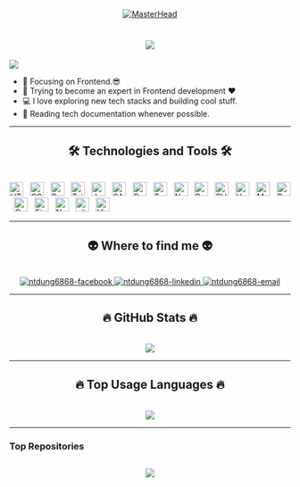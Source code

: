 <div align="center">
  <a href="http://webdesigner.id.vn">
    <img src="https://media3.giphy.com/media/v1.Y2lkPTc5MGI3NjExd2VzZ2MyNDgwaDF2M3V5bThxbWk3bXVlazFybXZsMnFxeXdtZnJneCZlcD12MV9pbnRlcm5hbF9naWZfYnlfaWQmY3Q9Zw/78XCFBGOlS6keY1Bil/giphy.gif" alt="MasterHead">
  </a>
</div>

<h1 align="center">
  <a href="https://git.io/typing-svg">
    <img src="https://readme-typing-svg.herokuapp.com/?lines=Hello,+There!+👋;I'm+Tri+Dung+Nguyen;Nice+to+meet+you!&center=true&size=30">
  </a>
</h1>

![](https://komarev.com/ghpvc/?username=ntdung6868&color=brightgreen)

-   🔭 Focusing on Frontend.😎
-   🌱 Trying to become an expert in Frontend development ❤
-   💻 I love exploring new tech stacks and building cool stuff.
-   📰 Reading tech documentation whenever possible.

---

<h2 align="center">🛠 Technologies and Tools 🛠</h2>
<br>
<!-- https://simpleicons.org/ -->
<span><img src="https://img.shields.io/badge/HTML5-282C34?logo=html5&logoColor=E34F26" alt="HTML5 logo" title="HTML5" height="25" /></span>
&nbsp;
<span><img src="https://img.shields.io/badge/CSS3-282C34?logo=css3&logoColor=1572B6" alt="CSS3 logo" title="CSS3" height="25" /></span>
&nbsp;
<span><img src="https://img.shields.io/badge/Bootstrap-282C34?logo=bootstrap&logoColor=7952B3" alt="Bootstrap logo" title="Bootstrap" height="25" /></span>
&nbsp;
<span><img src="https://img.shields.io/badge/Tailwind%20CSS-282C34?logo=tailwind-css&logoColor=06B6D4" alt="TailwindCSS logo" title="TailwindCSS" height="25" /></span>
&nbsp;
<span><img src="https://img.shields.io/badge/JavaScript-282C34?logo=javascript&logoColor=F7DF1E" alt="JavaScript logo" title="JavaScript" height="25" /></span>
&nbsp;
<span><img src="https://img.shields.io/badge/Sass-282C34?logo=sass&logoColor=CC6699" alt="SASS logo" title="SASS" height="25" /></span>
&nbsp;
<span><img src="https://img.shields.io/badge/ReactJS-282C34?logo=react&logoColor=61DAFB" alt="ReactJS logo" title="ReactJS" height="25" /></span>
&nbsp;
<span><img src="https://img.shields.io/badge/TypeScript-282C34?logo=typescript&logoColor=3178C6" alt="TypeScript logo" title="TypeScript" height="25" /></span>
&nbsp;
<span><img src="https://img.shields.io/badge/Next.js-282C34?logo=next.js&logoColor=ffffff" alt="Next.js logo" title="Next.js" height="25" /></span>
&nbsp;
<span><img src="https://img.shields.io/badge/Python-282C34?logo=python&logoColor=ffdd54" alt="Python logo" title="Python" height="25" /></span>
&nbsp;
<span><img src="https://img.shields.io/badge/PHP-282C34?logo=php&logoColor=777BB4" alt="PHP logo" title="PHP" height="25" /></span>
&nbsp;
<span><img src="https://img.shields.io/badge/Vercel-282C34?logo=vercel&logoColor=white" alt="Vercel logo" title="Vercel" height="25" /></span>
&nbsp;
<span><img src="https://img.shields.io/badge/MySQL-282C34?logo=mysql&logoColor=4479A1" alt="MySQL logo" title="MySQL" height="25" /></span>
&nbsp;
<span><img src="https://img.shields.io/badge/Postman-282C34?logo=postman&logoColor=FF6C37" alt="Postman logo" title="Postman" height="25" /></span>
&nbsp;
<span><img src="https://img.shields.io/badge/Canva-282C34?logo=Canva&logoColor=00C4CC" alt="Canva logo" title="Canva" height="25" /></span>
&nbsp;
<span><img src="https://img.shields.io/badge/Figma-282C34?logo=figma&logoColor=#F24E1E" alt="Figma logo" title="Figma" height="25" /></span>
&nbsp;
<span><img src="https://img.shields.io/badge/Notion-282C34?logo=notion&logoColor=white" alt="Notion logo" title="Notion" height="25" /></span>
&nbsp;
<span><img src="https://img.shields.io/badge/git-282C34?logo=git&logoColor=F05032" alt="git logo" title="git" height="25" /></span>
&nbsp;
<span><img src="https://img.shields.io/badge/VS%20Code-282C34?logo=visual-studio-code&logoColor=007ACC" alt="Visual Studio Code logo" title="Visual Studio Code" height="25" /></span>
&nbsp;

---

<h2 align="center">👽 Where to find me 👽</h2>
<br>
<!-- https://icons8.com -->
<div align="center">
    <a href="https://www.facebook.com/tridung6868" target="blank">
        <img src="https://img.icons8.com/bubbles/100/000000/facebook-new.png" alt="ntdung6868-facebook" />
    </a>
    <a href="https://www.linkedin.com/in/ntdungqlqb/" target="blank">
        <img src="https://img.icons8.com/bubbles/100/000000/linkedin.png" alt="ntdung6868-linkedin" />
    </a>
    <a href="mailto:ntdungqlqb@gmail.com" target="top">
        <img src="https://img.icons8.com/bubbles/100/000000/apple-mail.png" alt="ntdung6868-email" />
    </a>
</div>

---

<h2 align="center">🔥 GitHub Stats 🔥</h2>
<!-- https://github.com/anuraghazra/github-readme-stats -->
<br>
<div align=center>
   <a href="#" title="ntdung6868">
    <img align=center src="https://github-readme-stats.vercel.app/api?username=ntdung6868&show_icons=true&theme=react&border_color=61dafb&hide_border=false&rank_icon=github" />
   </a>
</div>

---

<h2 align="center">🔥  Top Usage Languages 🔥</h2>
<br>

<div align=center>
   <a href="#" title="ntdung6868">
    <img align=center src="https://github-readme-stats.vercel.app/api/top-langs/?username=ntdung6868&hide=c%23,powershell,Mathematica,Ruby,Objective-C,Objective-C%2b%2b,Cuda&title_color=61dafb&text_color=ffffff&icon_color=61dafb&bg_color=20232a&langs_count=8&layout=compact&border_color=61dafb&hide_border=false" />
  </a>
</div>

---

### Top Repositories

<h2 align="center">
  <a href="https://git.io/typing-svg">
    <img src="https://readme-typing-svg.herokuapp.com/?lines=Updating...&center=true&size=20">
  </a>
</h2>
